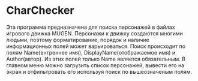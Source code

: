 # CharChecker
Эта программа предназначена для поиска персонажей в файлах игрового движка MUGEN. 
Персонажи к движку создаются многими людьми, поэтому форматирование, порядок и наличие информационных полей может варьироваться.
Поиск происходит по полям Name(внтреннее имя), DisplayName(отображаемое имя) и Author(автор). Из этих полей только Name является обязательным.
В главном меню можно загрузить список персонажей, вывести его на экран и отфильтровать его используя поиск по вышеозначеным полям.
